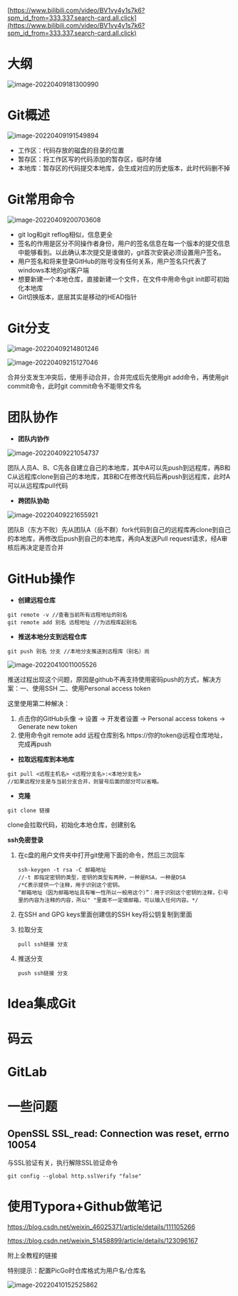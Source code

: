 [https://www.bilibili.com/video/BV1vy4y1s7k6?spm_id_from=333.337.search-card.all.click](https://www.bilibili.com/video/BV1vy4y1s7k6?spm_id_from=333.337.search-card.all.click)

# 大纲

![image-20220409181300990](https://raw.githubusercontent.com/zefenghuang/noteimage/master/image-20220409181300990.png)





# Git概述

![image-20220409191549894](https://raw.githubusercontent.com/zefenghuang/noteimage/master/image-20220409191549894.png)

- 工作区：代码存放的磁盘的目录的位置
- 暂存区：将工作区写的代码添加的暂存区，临时存储
- 本地库：暂存区的代码提交本地库，会生成对应的历史版本，此时代码删不掉





# Git常用命令

![image-20220409200703608](https://raw.githubusercontent.com/zefenghuang/noteimage/master/image-20220409200703608.png)

- git log和git reflog相似，信息更全
- 签名的作用是区分不同操作者身份，用户的签名信息在每一个版本的提交信息中能够看到。以此确认本次提交是谁做的，git首次安装必须设置用户签名。
- 用户签名和将来登录GitHub的账号没有任何关系，用户签名只代表了windows本地的git客户端
- 想要新建一个本地仓库，直接新建一个文件，在文件中用命令git init即可初始化本地库
- Git切换版本，底层其实是移动的HEAD指针





# Git分支

![image-20220409214801246](https://raw.githubusercontent.com/zefenghuang/noteimage/master/image-20220409214801246.png)

![image-20220409215127046](https://raw.githubusercontent.com/zefenghuang/noteimage/master/image-20220409215127046.png)

合并分支发生冲突后，使用手动合并，合并完成后先使用git add命令，再使用git commit命令，此时git commit命令不能带文件名





# 团队协作

- **团队内协作**

![image-20220409221054737](https://raw.githubusercontent.com/zefenghuang/noteimage/master/image-20220409221054737.png)

团队人员A、B、C先各自建立自己的本地库，其中A可以先push到远程库，再B和C从远程库clone到自己的本地库，其B和C在修改代码后再push到远程库，此时A可以从远程库pull代码

- **跨团队协助**

![image-20220409221655921](https://raw.githubusercontent.com/zefenghuang/noteimage/master/image-20220409221655921.png)

团队B（东方不败）先从团队A（岳不群）fork代码到自己的远程库再clone到自己的本地库，再修改后push到自己的本地库，再向A发送Pull request请求，经A审核后再决定是否合并





# GitHub操作

- **创建远程仓库**

```
git remote -v //查看当前所有远程地址的别名
git remote add 别名 远程地址 //为远程库起别名
```

- **推送本地分支到远程仓库**

```
git push 别名 分支 //本地分支推送到远程库（别名）尚
```

![image-20220410011005526](https://raw.githubusercontent.com/zefenghuang/noteimage/master/image-20220410011005526.png)

推送过程出现这个问题，原因是github不再支持使用密码push的方式，解决方案：一、使用SSH  二、使用Personal access token

这里使用第二种解决：

1. 点击你的GitHub头像 -> 设置 -> 开发者设置 -> Personal access tokens -> Generate new token
2. 使用命令git remote add 远程仓库别名 https://你的token@远程仓库地址，完成再push

- **拉取远程库到本地库**

```
git pull <远程主机名> <远程分支名>:<本地分支名>
//如果远程分支是与当前分支合并，则冒号后面的部分可以省略。
```

- **克隆**

```
git clone 链接
```

clone会拉取代码，初始化本地仓库，创建别名

**ssh免密登录**

1. 在c盘的用户文件夹中打开git使用下面的命令，然后三次回车

   ```
   ssh-keygen -t rsa -C 邮箱地址
   //-t 即指定密钥的类型，密钥的类型有两种，一种是RSA，一种是DSA
   /*C表示提供一个注释，用于识别这个密钥。
   “邮箱地址（因为邮箱地址具有唯一性所以一般用这个）”：用于识别这个密钥的注释，引号里的内容为注释的内容，所以" "里面不一定填邮箱，可以输入任何内容。*/
   ```

2. 在SSH and GPG keys里面创建信的SSH key将公钥复制到里面

3. 拉取分支

   ```
   pull ssh链接 分支
   ```

4. 推送分支

   ```
   push ssh链接 分支
   ```





# Idea集成Git







# 码云







# GitLab







# 一些问题

##  OpenSSL SSL_read: Connection was reset, errno 10054

与SSL验证有关，执行解除SSL验证命令

```
git config --global http.sslVerify "false"
```







# 使用Typora+Github做笔记

https://blog.csdn.net/weixin_46025371/article/details/111105266

https://blog.csdn.net/weixin_51458899/article/details/123096167

附上全教程的链接

特别提示：配置PicGo时仓库格式为用户名/仓库名

![image-20220410152525862](https://raw.githubusercontent.com/zefenghuang/noteimage/master/image-20220410152525862.png)